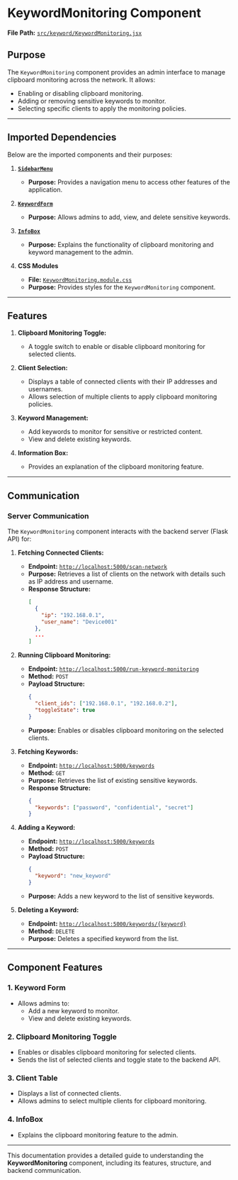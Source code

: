 # KeywordMonitoring Component

**File Path:** [`src/keyword/KeywordMonitoring.jsx`](https://github.com/mrunmeumeu/DLP/blob/ADMIN_FRONTEND/src/keyword/KeywordMonitoring.jsx)

## **Purpose**
The `KeywordMonitoring` component provides an admin interface to manage clipboard monitoring across the network. It allows:
- Enabling or disabling clipboard monitoring.
- Adding or removing sensitive keywords to monitor.
- Selecting specific clients to apply the monitoring policies.

---

## **Imported Dependencies**
Below are the imported components and their purposes:

1. **[`SidebarMenu`](https://github.com/mrunmeumeu/DLP/blob/ADMIN_FRONTEND/src/keyword/SidebarMenu.jsx)**
   - **Purpose:** Provides a navigation menu to access other features of the application.

2. **[`KeywordForm`](https://github.com/mrunmeumeu/DLP/blob/ADMIN_FRONTEND/src/keyword/KeywordForm.jsx)**
   - **Purpose:** Allows admins to add, view, and delete sensitive keywords.

3. **[`InfoBox`](https://github.com/mrunmeumeu/DLP/blob/ADMIN_FRONTEND/src/keyword/InfoBox.jsx)**
   - **Purpose:** Explains the functionality of clipboard monitoring and keyword management to the admin.

4. **CSS Modules**
   - **File:** [`KeywordMonitoring.module.css`](https://github.com/mrunmeumeu/DLP/blob/ADMIN_FRONTEND/src/keyword/KeywordMonitoring.module.css)
   - **Purpose:** Provides styles for the `KeywordMonitoring` component.

---

## **Features**
1. **Clipboard Monitoring Toggle:**
   - A toggle switch to enable or disable clipboard monitoring for selected clients.

2. **Client Selection:**
   - Displays a table of connected clients with their IP addresses and usernames.
   - Allows selection of multiple clients to apply clipboard monitoring policies.

3. **Keyword Management:**
   - Add keywords to monitor for sensitive or restricted content.
   - View and delete existing keywords.

4. **Information Box:**
   - Provides an explanation of the clipboard monitoring feature.

---

## **Communication**

### **Server Communication**
The `KeywordMonitoring` component interacts with the backend server (Flask API) for:

1. **Fetching Connected Clients:**
   - **Endpoint:** [`http://localhost:5000/scan-network`](http://localhost:5000/scan-network)
   - **Purpose:** Retrieves a list of clients on the network with details such as IP address and username.
   - **Response Structure:**
     ```json
     [
       {
         "ip": "192.168.0.1",
         "user_name": "Device001"
       },
       ...
     ]
     ```

2. **Running Clipboard Monitoring:**
   - **Endpoint:** [`http://localhost:5000/run-keyword-monitoring`](http://localhost:5000/run-keyword-monitoring)
   - **Method:** `POST`
   - **Payload Structure:**
     ```json
     {
       "client_ids": ["192.168.0.1", "192.168.0.2"],
       "toggleState": true
     }
     ```
   - **Purpose:** Enables or disables clipboard monitoring on the selected clients.

3. **Fetching Keywords:**
   - **Endpoint:** [`http://localhost:5000/keywords`](http://localhost:5000/keywords)
   - **Method:** `GET`
   - **Purpose:** Retrieves the list of existing sensitive keywords.
   - **Response Structure:**
     ```json
     {
       "keywords": ["password", "confidential", "secret"]
     }
     ```

4. **Adding a Keyword:**
   - **Endpoint:** [`http://localhost:5000/keywords`](http://localhost:5000/keywords)
   - **Method:** `POST`
   - **Payload Structure:**
     ```json
     {
       "keyword": "new_keyword"
     }
     ```
   - **Purpose:** Adds a new keyword to the list of sensitive keywords.

5. **Deleting a Keyword:**
   - **Endpoint:** [`http://localhost:5000/keywords/{keyword}`](http://localhost:5000/keywords/{keyword})
   - **Method:** `DELETE`
   - **Purpose:** Deletes a specified keyword from the list.

---

## **Component Features**

### **1. Keyword Form**
- Allows admins to:
  - Add a new keyword to monitor.
  - View and delete existing keywords.

### **2. Clipboard Monitoring Toggle**
- Enables or disables clipboard monitoring for selected clients.
- Sends the list of selected clients and toggle state to the backend API.

### **3. Client Table**
- Displays a list of connected clients.
- Allows admins to select multiple clients for clipboard monitoring.

### **4. InfoBox**
- Explains the clipboard monitoring feature to the admin.

---


This documentation provides a detailed guide to understanding the **KeywordMonitoring** component, including its features, structure, and backend communication.
